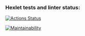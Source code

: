 ### Hexlet tests and linter status:
[![Actions Status](https://github.com/MaratSalah/frontend-project-44/workflows/hexlet-check/badge.svg)](https://github.com/MaratSalah/frontend-project-44/actions)

[![Maintainability](https://api.codeclimate.com/v1/badges/91297c7dea6dd7055200/maintainability)](https://codeclimate.com/github/MaratSalah/frontend-project-44/maintainability)